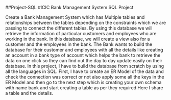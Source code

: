 ##Project-SQL
#ICIC Bank Management System  SQL Project

Create a Bank Management System which has Multiple tables and relationships between the tables depending on the constraints which we are passing to connect the different tables. By using this database we will retrieve the information of particular customers and employees who are working in the bank. In this database, we will create a view also for a customer and the employees in the bank. The Bank wants to build the database for their customer and employees with all the details like creating an account in a bank type of account which helps the bank to retrieve the data on one click so they can find out the day to day update easily on their database. 
In this project, I have to build the database from scratch by using all the languages in SQL. First, I have to create an ER Model of the data and check the connection was correct or not also apply some all the keys in the ER Model and then go to the next step which is creating your own schema with name bank and start creating a table as per they required Here I share a table and the details. 
